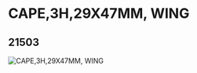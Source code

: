 # CAPE,3H,29X47MM, WING
## 21503
![CAPE,3H,29X47MM, WING](https://lc-www-live-s.legocdn.com/media/bricks/5/2/6116772.jpg)